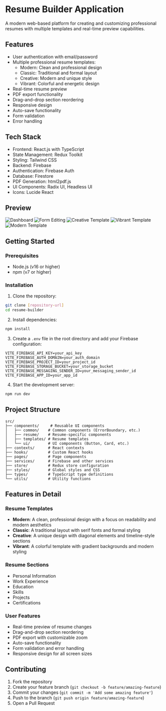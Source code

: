 # Resume Builder Application

A modern web-based platform for creating and customizing professional resumes with multiple templates and real-time preview capabilities.

## Features

- User authentication with email/password
- Multiple professional resume templates:
  - Modern: Clean and professional design
  - Classic: Traditional and formal layout
  - Creative: Modern and unique style
  - Vibrant: Colorful and energetic design
- Real-time resume preview
- PDF export functionality
- Drag-and-drop section reordering
- Responsive design
- Auto-save functionality
- Form validation
- Error handling

## Tech Stack

- Frontend: React.js with TypeScript
- State Management: Redux Toolkit
- Styling: Tailwind CSS
- Backend: Firebase
- Authentication: Firebase Auth
- Database: Firestore
- PDF Generation: html2pdf.js
- UI Components: Radix UI, Headless UI
- Icons: Lucide React



## Preview

![Dashboard](<Screenshot (1587).png>)
![Form Editing](<Screenshot (1588).png>)
![Creative Template](<Screenshot 2025-06-15 122222.png>)
![Vibrant Template](<Screenshot 2025-06-15 122253.png>)
![Modern Template](<Screenshot 2025-06-15 122548.png>)

## Getting Started

### Prerequisites

- Node.js (v16 or higher)
- npm (v7 or higher)

### Installation

1. Clone the repository:
```bash
git clone [repository-url]
cd resume-builder
```

2. Install dependencies:
```bash
npm install
```

3. Create a `.env` file in the root directory and add your Firebase configuration:
```
VITE_FIREBASE_API_KEY=your_api_key
VITE_FIREBASE_AUTH_DOMAIN=your_auth_domain
VITE_FIREBASE_PROJECT_ID=your_project_id
VITE_FIREBASE_STORAGE_BUCKET=your_storage_bucket
VITE_FIREBASE_MESSAGING_SENDER_ID=your_messaging_sender_id
VITE_FIREBASE_APP_ID=your_app_id
```

4. Start the development server:
```bash
npm run dev
```

## Project Structure

```
src/
├── components/     # Reusable UI components
│   ├── common/    # Common components (ErrorBoundary, etc.)
│   ├── resume/    # Resume-specific components
│   ├── templates/ # Resume templates
│   └── ui/        # UI components (Button, Card, etc.)
├── contexts/      # React contexts
├── hooks/         # Custom React hooks
├── pages/         # Page components
├── services/      # Firebase and other services
├── store/         # Redux store configuration
├── styles/        # Global styles and CSS
├── types/         # TypeScript type definitions
└── utils/         # Utility functions
```

## Features in Detail

### Resume Templates
- **Modern**: A clean, professional design with a focus on readability and modern aesthetics
- **Classic**: A traditional layout with serif fonts and formal styling
- **Creative**: A unique design with diagonal elements and timeline-style sections
- **Vibrant**: A colorful template with gradient backgrounds and modern styling

### Resume Sections
- Personal Information
- Work Experience
- Education
- Skills
- Projects
- Certifications

### User Features
- Real-time preview of resume changes
- Drag-and-drop section reordering
- PDF export with customizable zoom
- Auto-save functionality
- Form validation and error handling
- Responsive design for all screen sizes

## Contributing

1. Fork the repository
2. Create your feature branch (`git checkout -b feature/amazing-feature`)
3. Commit your changes (`git commit -m 'Add some amazing feature'`)
4. Push to the branch (`git push origin feature/amazing-feature`)
5. Open a Pull Request

